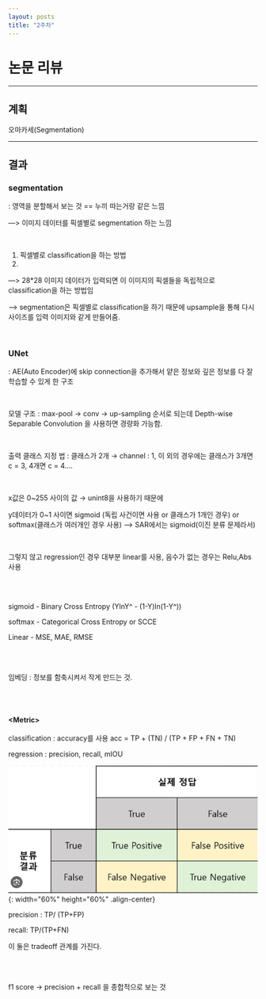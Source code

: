 ```yaml
---
layout: posts
title: "2주차"
---
```


# 논문 리뷰

---

## 계획
오마카세(Segmentation)

---

## 결과

### segmentation 
: 영역을 분할해서 보는 것 == 누끼 따는거랑 같은 느낌

—> 이미지 데이터를 픽셀별로 segmentation 하는 느낌

<br>

1. 픽셀별로 classification을 하는 방법
2. 
—> 28*28 이미지 데이터가 입력되면 이 이미지의 픽셀들을 독립적으로 classification을 하는 방법임

—> segmentation은 픽셀별로 classification을 하기 때문에 upsample을 통해 다시 사이즈를 입력 이미지와 같게 만들어줌.

<br>

### UNet 
: AE(Auto Encoder)에 skip connection을 추가해서 얕은 정보와 깊은 정보를 다 잘 학습할 수 있게 한 구조

<br>

모델 구조 : max-pool → conv → up-sampling 순서로 되는데 Depth-wise Separable Convolution 을 사용하면 경량화 가능함.

<br>

출력 클래스 지정 법 : 클래스가 2개 → channel : 1,  이 외의 경우에는 클래스가 3개면 c = 3, 4개면 c = 4…. 

<br>

x값은 0~255 사이의 값 → unint8을 사용하기 때문에

y데이터가 0~1 사이면 sigmoid (독립 사건이면 사용 or 클래스가 1개인 경우) or softmax(클래스가 여러개인 경우 사용) —> SAR에서는 sigmoid(이진 분류 문제라서)

<br>

그렇지 않고 regression인 경우 대부분 linear를 사용, 음수가 없는 경우는 Relu,Abs 사용

<br>
<br>

sigmoid - Binary Cross Entropy (YlnY^ - (1-Y)ln(1-Y^))

softmax - Categorical Cross Entropy or SCCE

Linear - MSE, MAE, RMSE 

<br>
<br>

임베딩 : 정보를 함축시켜서 작게 만드는 것.

<br>
<br>

#### \<Metric\>

classification : accuracy를 사용 acc = TP + (TN) / (TP + FP + FN + TN)

regression : precision, recall, mIOU

![사진](/assets/image/2024-07-14-second-0.png){: width="60%" height="60%" .align-center}

precision : TP/ (TP+FP)

recall: TP/(TP+FN)

이 둘은 tradeoff 관계를 가진다. 

<br>
<br>

f1 score → precision + recall 을 종합적으로 보는 것
